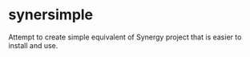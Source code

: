 # synersimple
Attempt to create simple equivalent of Synergy project that is easier to install and use.
